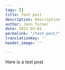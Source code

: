 ```yaml
---
tags: []
title: Test post
description: Description
author: Jenn Turner
date: 2021-03-01
permalink: "/test-post/"
translationKey: ''
header_image: ''

---
```

Here is a test post